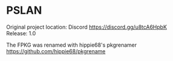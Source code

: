 # PSLAN

Original project location: Discord https://discord.gg/u8tcA6HpbK  
Release: 1.0  

The FPKG was renamed with hippie68's pkgrenamer https://github.com/hippie68/pkgrename
